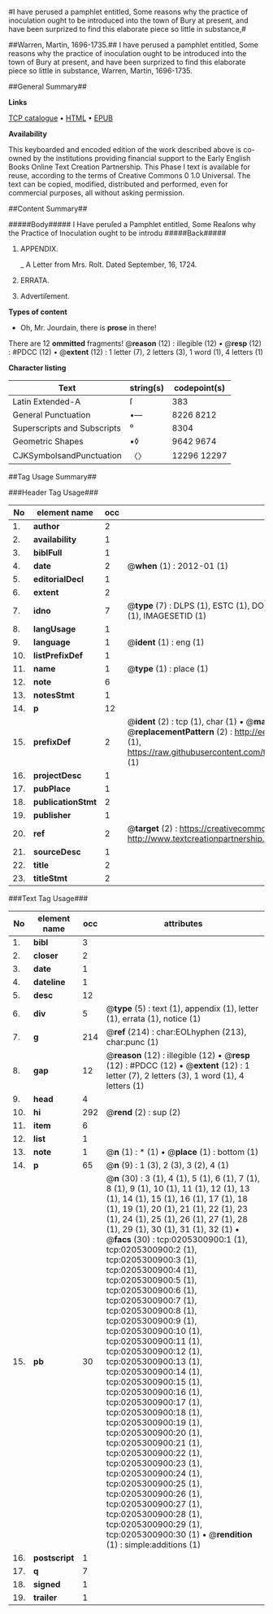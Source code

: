 #I have perused a pamphlet entitled, Some reasons why the practice of inoculation ought to be introduced into the town of Bury at present, and have been surprized to find this elaborate piece so little in substance,#

##Warren, Martin, 1696-1735.##
I have perused a pamphlet entitled, Some reasons why the practice of inoculation ought to be introduced into the town of Bury at present, and have been surprized to find this elaborate piece so little in substance,
Warren, Martin, 1696-1735.

##General Summary##

**Links**

[TCP catalogue](http://www.ota.ox.ac.uk/tcp/)  • 
[HTML](http://tei.it.ox.ac.uk/tcp/Texts-HTML/free/004/004789409.html)  • 
[EPUB](http://tei.it.ox.ac.uk/tcp/Texts-EPUB/free/004/004789409.epub)

**Availability**

This keyboarded and encoded edition of the
	       work described above is co-owned by the institutions
	       providing financial support to the Early English Books
	       Online Text Creation Partnership. This Phase I text is
	       available for reuse, according to the terms of Creative
	       Commons 0 1.0 Universal. The text can be copied,
	       modified, distributed and performed, even for
	       commercial purposes, all without asking permission.


##Content Summary##

#####Body#####
I Have peruſed a Pamphlet entitled, Some Reaſons why the Practice of Inoculation ought to be introdu
#####Back#####

1. APPENDIX.

    _ A Letter from Mrs. Rolt. Dated September, 16, 1724.

1. ERRATA.

1. Advertiſement.

**Types of content**

  * Oh, Mr. Jourdain, there is **prose** in there!

There are 12 **ommitted** fragments! 
 @__reason__ (12) : illegible (12)  •  @__resp__ (12) : #PDCC (12)  •  @__extent__ (12) : 1 letter (7), 2 letters (3), 1 word (1), 4 letters (1)

**Character listing**


|Text|string(s)|codepoint(s)|
|---|---|---|
|Latin Extended-A|ſ|383|
|General Punctuation|•—|8226 8212|
|Superscripts             and Subscripts|⁰|8304|
|Geometric Shapes|▪◊|9642 9674|
|CJKSymbolsandPunctuation|〈〉|12296 12297|

##Tag Usage Summary##

###Header Tag Usage###

|No|element name|occ|attributes|
|---|---|---|---|
|1.|__author__|2||
|2.|__availability__|1||
|3.|__biblFull__|1||
|4.|__date__|2| @__when__ (1) : 2012-01 (1)|
|5.|__editorialDecl__|1||
|6.|__extent__|2||
|7.|__idno__|7| @__type__ (7) : DLPS (1), ESTC (1), DOCNO (1), TCP (1), GALEDOCNO (1), CONTENTSET (1), IMAGESETID (1)|
|8.|__langUsage__|1||
|9.|__language__|1| @__ident__ (1) : eng (1)|
|10.|__listPrefixDef__|1||
|11.|__name__|1| @__type__ (1) : place (1)|
|12.|__note__|6||
|13.|__notesStmt__|1||
|14.|__p__|12||
|15.|__prefixDef__|2| @__ident__ (2) : tcp (1), char (1)  •  @__matchPattern__ (2) : ([0-9\-]+):([0-9IVX]+) (1), (.+) (1)  •  @__replacementPattern__ (2) : http://eebo.chadwyck.com/downloadtiff?vid=$1&page=$2 (1), https://raw.githubusercontent.com/textcreationpartnership/Texts/master/tcpchars.xml#$1 (1)|
|16.|__projectDesc__|1||
|17.|__pubPlace__|1||
|18.|__publicationStmt__|2||
|19.|__publisher__|1||
|20.|__ref__|2| @__target__ (2) : https://creativecommons.org/publicdomain/zero/1.0/ (1), http://www.textcreationpartnership.org/docs/. (1)|
|21.|__sourceDesc__|1||
|22.|__title__|2||
|23.|__titleStmt__|2||


###Text Tag Usage###

|No|element name|occ|attributes|
|---|---|---|---|
|1.|__bibl__|3||
|2.|__closer__|2||
|3.|__date__|1||
|4.|__dateline__|1||
|5.|__desc__|12||
|6.|__div__|5| @__type__ (5) : text (1), appendix (1), letter (1), errata (1), notice (1)|
|7.|__g__|214| @__ref__ (214) : char:EOLhyphen (213), char:punc (1)|
|8.|__gap__|12| @__reason__ (12) : illegible (12)  •  @__resp__ (12) : #PDCC (12)  •  @__extent__ (12) : 1 letter (7), 2 letters (3), 1 word (1), 4 letters (1)|
|9.|__head__|4||
|10.|__hi__|292| @__rend__ (2) : sup (2)|
|11.|__item__|6||
|12.|__list__|1||
|13.|__note__|1| @__n__ (1) : * (1)  •  @__place__ (1) : bottom (1)|
|14.|__p__|65| @__n__ (9) : 1 (3), 2 (3), 3 (2), 4 (1)|
|15.|__pb__|30| @__n__ (30) : 3 (1), 4 (1), 5 (1), 6 (1), 7 (1), 8 (1), 9 (1), 10 (1), 11 (1), 12 (1), 13 (1), 14 (1), 15 (1), 16 (1), 17 (1), 18 (1), 19 (1), 20 (1), 21 (1), 22 (1), 23 (1), 24 (1), 25 (1), 26 (1), 27 (1), 28 (1), 29 (1), 30 (1), 31 (1), 32 (1)  •  @__facs__ (30) : tcp:0205300900:1 (1), tcp:0205300900:2 (1), tcp:0205300900:3 (1), tcp:0205300900:4 (1), tcp:0205300900:5 (1), tcp:0205300900:6 (1), tcp:0205300900:7 (1), tcp:0205300900:8 (1), tcp:0205300900:9 (1), tcp:0205300900:10 (1), tcp:0205300900:11 (1), tcp:0205300900:12 (1), tcp:0205300900:13 (1), tcp:0205300900:14 (1), tcp:0205300900:15 (1), tcp:0205300900:16 (1), tcp:0205300900:17 (1), tcp:0205300900:18 (1), tcp:0205300900:19 (1), tcp:0205300900:20 (1), tcp:0205300900:21 (1), tcp:0205300900:22 (1), tcp:0205300900:23 (1), tcp:0205300900:24 (1), tcp:0205300900:25 (1), tcp:0205300900:26 (1), tcp:0205300900:27 (1), tcp:0205300900:28 (1), tcp:0205300900:29 (1), tcp:0205300900:30 (1)  •  @__rendition__ (1) : simple:additions (1)|
|16.|__postscript__|1||
|17.|__q__|7||
|18.|__signed__|1||
|19.|__trailer__|1||
